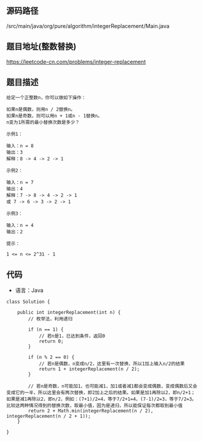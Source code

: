 ## 源码路径

/src/main/java/org/pure/algorithm/integerReplacement/Main.java

## 题目地址(整数替换)

https://leetcode-cn.com/problems/integer-replacement

## 题目描述

```
给定一个正整数n，你可以做如下操作：

如果n是偶数，则用n / 2替换n。
如果n是奇数，则可以用n + 1或n - 1替换n。
n变为1所需的最小替换次数是多少？

示例1：

输入：n = 8
输出：3
解释：8 -> 4 -> 2 -> 1

示例2：

输入：n = 7
输出：4
解释：7 -> 8 -> 4 -> 2 -> 1
或 7 -> 6 -> 3 -> 2 -> 1

示例3：

输入：n = 4
输出：2

提示：

1 <= n <= 2^31 - 1
```

## 代码

- 语言：Java

```
class Solution {

    public int integerReplacement(int n) {
        // 枚举法，利用递归

        if (n == 1) {
            // 若n是1，已达到条件，返回0
            return 0;
        } 

        if (n % 2 == 0) {
            // 若n是偶数，n变成n/2，这里有一次替换，所以1加上输入n/2的结果
            return 1 + integerReplacement(n / 2);
        }

        // 若n是奇数，n可能加1，也可能减1，加1或者减1都会变成偶数，变成偶数后又会变成它的一半，所以这里会有两次替换，即2加上之后的结果。如果是加1再除以2，即n/2+1；如果是减1再除以2，即n/2，例如：(7+1)/2=4，等于7/2+1=4，(7-1)/2=3，等于7/2=3。比较这两种情况得到的替换次数，取最小值，因为是递归，所以能保证每次都取到最小值
        return 2 + Math.min(integerReplacement(n / 2), integerReplacement(n / 2 + 1));
    }

}
```